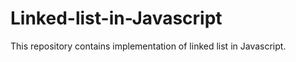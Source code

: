 # Linked-list-in-Javascript

This repository contains implementation of linked list in Javascript.

